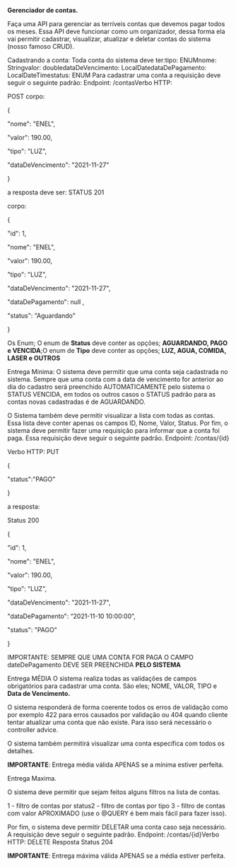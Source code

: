 
**Gerenciador de contas.** 

Faça uma API para gerenciar as terríveis contas que devemos pagar todos os meses. Essa API deve funcionar como um organizador, dessa forma ela vai permitir cadastrar, visualizar, atualizar e deletar contas do sistema (nosso famoso CRUD).

Cadastrando a conta: Toda conta do sistema deve ter:tipo: ENUMnome: Stringvalor: doubledataDeVencimento: LocalDatedataDePagamento: LocalDateTimestatus: ENUM
Para cadastrar uma conta a requisição deve seguir o seguinte padrão: 
Endpoint: /contasVerbo HTTP: 

POST corpo:

{   

"nome": "ENEL",  

 "valor": 190.00,   

"tipo": "LUZ",  

 "dataDeVencimento": "2021-11-27"

} 

a resposta deve ser: STATUS 201

corpo:

{   

"id": 1,  

 "nome": "ENEL",  

 "valor": 190.00,   

"tipo": "LUZ",  

 "dataDeVencimento": "2021-11-27",   

"dataDePagamento": null  ,

 "status": "Aguardando"

}



 Os Enum;
O enum de **Status** deve conter as opções; **AGUARDANDO, PAGO e VENCIDA**;O enum de **Tipo** deve conter as opções; **LUZ, AGUA, COMIDA, LASER e OUTROS**

Entrega Mínima:
O sistema deve permitir que uma conta seja cadastrada no sistema. Sempre que uma conta com a data de vencimento for anterior ao dia do cadastro será preenchido AUTOMATICAMENTE pelo sistema o STATUS VENCIDA, em todos os outros casos o STATUS padrão para as contas novas cadastradas é de AGUARDANDO. 

O Sistema também deve permitir visualizar a lista com todas as contas. Essa lista deve conter apenas os campos ID, Nome, Valor, Status. Por fim, o sistema deve permitir fazer uma requisição para informar que a conta foi paga. Essa requisição deve seguir o seguinte padrão. 
Endpoint: /contas/{id}

Verbo HTTP: PUT

{   

"status":"PAGO"

}

a resposta: 

Status 200

{ 

  "id": 1,

   "nome": "ENEL",

   "valor": 190.00, 

  "tipo": "LUZ", 

  "dataDeVencimento": "2021-11-27",

   "dataDePagamento": “2021-11-10 10:00:00”,

   "status": "PAGO"

}

IMPORTANTE: SEMPRE QUE UMA CONTA FOR PAGA O CAMPO dateDePagamento DEVE SER PREENCHIDA **PELO SISTEMA** 

Entrega MÉDIA
O sistema realiza todas as validações de campos obrigatórios para cadastrar uma conta. São eles; NOME, VALOR, TIPO e **Data de Vencimento.**

O sistema responderá de forma coerente todos os erros de validação como por exemplo 422 para erros causados por validação ou 404 quando cliente tentar atualizar uma conta que não existe. Para isso será necessário o controller advice. 

O sistema também permitirá visualizar uma conta específica com todos os detalhes. 

**IMPORTANTE**: Entrega média válida APENAS se a mínima estiver perfeita.

Entrega Maxima.

O sistema deve permitir que sejam feitos alguns filtros na lista de contas. 

1 - filtro de contas por status2 - filtro de contas por tipo 3 - filtro de contas com valor APROXIMADO (use o @QUERY é bem mais fácil para fazer isso).

Por fim, o sistema deve permitir DELETAR uma conta caso seja necessário. A requisição deve seguir o seguinte padrão. 
Endpoint: /contas/{id}Verbo HTTP: DELETE
Resposta Status 204

**IMPORTANTE**: Entrega máxima válida APENAS se a média estiver perfeita.